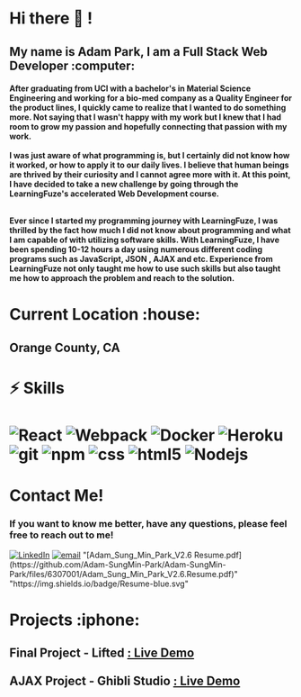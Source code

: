 

  <h1>Hi there 👋 ! </h1>
  <h2>My name is Adam Park, I am a Full Stack Web Developer :computer: </h2>
  <h4>After graduating from UCI with a bachelor's in Material Science Engineering and working for a bio-med company as a Quality Engineer for the product lines, I quickly came to realize that I wanted to do something more. Not saying that I wasn't happy with my work but I knew that I had room to grow my passion and hopefully connecting that passion with my work.
<br></br>
I was just aware of what programming is, but I certainly did not know how it worked, or how to apply it to our daily lives. I believe that human beings are thrived by their curiosity and I cannot agree more with it. At this point, I have decided to take a new challenge by going through the LearningFuze's accelerated Web Development course.
<br></br>

Ever since I started my programming journey with LearningFuze, I was thrilled by the fact how much I did not know about programming and what I am capable of with utilizing software skills. With LearningFuze, I have been spending 10-12 hours a day using numerous different coding programs such as JavaScript, JSON , AJAX and etc. Experience from LearningFuze not only taught me how to use such skills but also taught me how to approach the problem and reach to the solution.</h4>
 
 
  <h1> Current Location :house: </h1>
  <h2> Orange County, CA <h2>


  <h1>⚡ Skills <h1>
    <img alt="React" src="https://img.shields.io/badge/-React-45b8d8?style=flat-square&logo=react&logoColor=white" />
    <img alt="Webpack" src="https://img.shields.io/badge/-Webpack-8DD6F9?style=flat-square&logo=webpack&logoColor=white" /> 
    <img alt="Docker" src="https://img.shields.io/badge/-Docker-46a2f1?style=flat-square&logo=docker&logoColor=white" />
    <img alt="Heroku" src="https://img.shields.io/badge/-Heroku-430098?style=flat-square&logo=heroku&logoColor=white" />
    <img alt="git" src="https://img.shields.io/badge/-Git-F05032?style=flat-square&logo=git&logoColor=white" />
    <img alt="npm" src="https://img.shields.io/badge/-NPM-CB3837?style=flat-square&logo=npm&logoColor=white" />
    <img alt ="css" src ="https://img.shields.io/badge/-CSS3-1572B6?style=flat-square&logo=css3" />
    <img alt="html5" src="https://img.shields.io/badge/-HTML5-E34F26?style=flat-square&logo=html5&logoColor=white" />
    <img alt="Nodejs" src="https://img.shields.io/badge/-Nodejs-43853d?style=flat-square&logo=Node.js&logoColor=white" />

 
  

  <h1>Contact Me!</h1>
  <h3>If you want to know me better, have any questions, please feel free to reach out to me!</h3>
<a href="https://www.linkedin.com/in/sung-min-park/"><img src="https://img.shields.io/badge/-AdamPark-blue?style=flat&logo=Linkedin&logoColor=white&link=https://www.linkedin.com/in/sung-min-park/)" alt="LinkedIn"></a>
<a href="mailto:parksm2@uci.edu"><img src="https://img.shields.io/badge/-parksm2@uci.edu-blue?style=flat&logo=email&logoColor=white&link=https://www.linkedin.com/in/sung-min-park/)" alt="email"></a>
"[Adam_Sung_Min_Park_V2.6 Resume.pdf](https://github.com/Adam-SungMin-Park/Adam-SungMin-Park/files/6307001/Adam_Sung_Min_Park_V2.6.Resume.pdf)" "https://img.shields.io/badge/Resume-blue.svg"



<h1>Projects :iphone:<h2>
  <h2>
    Final Project - Lifted <a href ="https://lifted-by-adam-park.herokuapp.com"/> : Live Demo</a>
    <br></br>
    AJAX Project - Ghibli Studio <a href ="https://adam-sungmin-park.github.io/ajax-project/"> : Live Demo</a>
  </h2>


</div>
